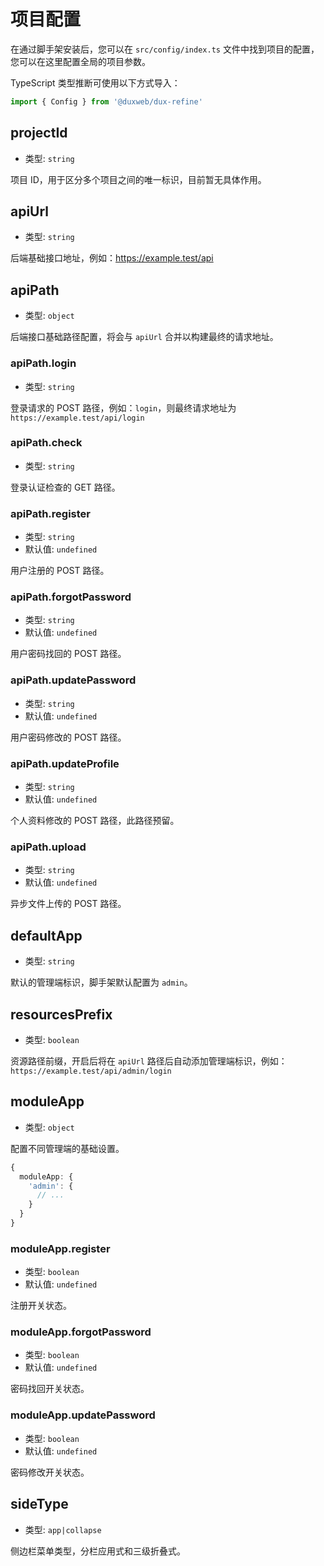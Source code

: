 # 项目配置

在通过脚手架安装后，您可以在 `src/config/index.ts` 文件中找到项目的配置，您可以在这里配置全局的项目参数。

TypeScript 类型推断可使用以下方式导入：

```typescript
import { Config } from '@duxweb/dux-refine'
```

## projectId

- 类型: `string`

项目 ID，用于区分多个项目之间的唯一标识，目前暂无具体作用。

## apiUrl

- 类型: `string`

后端基础接口地址，例如：https://example.test/api

## apiPath

- 类型: `object`

后端接口基础路径配置，将会与 `apiUrl` 合并以构建最终的请求地址。

### apiPath.login

- 类型: `string`

登录请求的 POST 路径，例如：`login`，则最终请求地址为 `https://example.test/api/login`

### apiPath.check

- 类型: `string`

登录认证检查的 GET 路径。

### apiPath.register

- 类型: `string`
- 默认值: `undefined`

用户注册的 POST 路径。

### apiPath.forgotPassword

- 类型: `string`
- 默认值: `undefined`

用户密码找回的 POST 路径。

### apiPath.updatePassword

- 类型: `string`
- 默认值: `undefined`

用户密码修改的 POST 路径。

### apiPath.updateProfile

- 类型: `string`
- 默认值: `undefined`

个人资料修改的 POST 路径，此路径预留。

### apiPath.upload

- 类型: `string`
- 默认值: `undefined`

异步文件上传的 POST 路径。

## defaultApp

- 类型: `string`

默认的管理端标识，脚手架默认配置为 `admin`。

## resourcesPrefix

- 类型: `boolean`

资源路径前缀，开启后将在 `apiUrl` 路径后自动添加管理端标识，例如：`https://example.test/api/admin/login`

## moduleApp

- 类型: `object`

配置不同管理端的基础设置。

```typescript
{
  moduleApp: {
    'admin': {
      // ...
    }
  }
}
```

### moduleApp.register

- 类型: `boolean`
- 默认值: `undefined`

注册开关状态。

### moduleApp.forgotPassword

- 类型: `boolean`
- 默认值: `undefined`

密码找回开关状态。

### moduleApp.updatePassword

- 类型: `boolean`
- 默认值: `undefined`

密码修改开关状态。

## sideType

- 类型: `app|collapse`

侧边栏菜单类型，分栏应用式和三级折叠式。